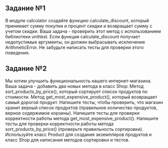 ## Задание №1
В модуле calculator создайте функцию calculate_discount, который принимает сумму покупки и процент скидки и возвращает
сумму с учетом скидки. Ваша задача - проверить этот метод с использованием библиотеки unittest. Если функция
calculate_discount получает недопустимые аргументы, он должен выбрасывать исключение ArithmeticError.
Не забудьте написать тесты для проверки этого поведения.
## Задание №2
Мы хотим улучшить функциональность нашего интернет-магазина. Ваша задача - добавить два новых метода в класс Shop:
Метод sort_products_by_price(), который сортирует список продуктов по стоимости. Метод get_most_expensive_product(),
который возвращает самый дорогой продукт. Напишите тесты, чтобы проверить, что магазин хранит верный список продуктов
(правильное количество продуктов, верное содержимое корзины). Напишите тесты для проверки корректности работы метода
get_most_expensive_product(). Напишите тесты для проверки корректности работы метода sort_products_by_price()
(проверьте правильность сортировки). Используйте класс Product для создания экземпляров продуктов и класс Shop для
написания методов сортировки и тестов.